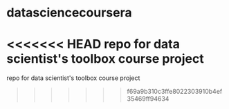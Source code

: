 datasciencecoursera
===================

<<<<<<< HEAD
repo for data scientist's toolbox course project
=======
repo for data scientist's toolbox course project 
>>>>>>> f69a9b310c3ffe8022303910b4ef35469ff94634
